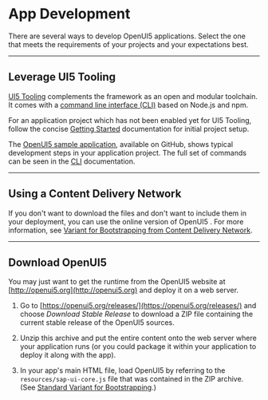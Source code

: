 <!-- loiob1fbe1a22f8d4a5bbb601591e27b68d1 -->

# App Development

There are several ways to develop OpenUI5 applications. Select the one that meets the requirements of your projects and your expectations best.

***

## Leverage UI5 Tooling

[UI5 Tooling](https://sap.github.io/ui5-tooling/) complements the framework as an open and modular toolchain. It comes with a [command line interface \(CLI\)](https://sap.github.io/ui5-tooling/pages/CLI/) based on Node.js and npm.

For an application project which has not been enabled yet for UI5 Tooling, follow the concise [Getting Started](https://sap.github.io/ui5-tooling/pages/GettingStarted/) documentation for initial project setup.

The [OpenUI5 sample application](https://github.com/SAP/openui5-sample-app#openui5-sample-app), available on GitHub, shows typical development steps in your application project. The full set of commands can be seen in the [CLI](https://sap.github.io/ui5-tooling/pages/CLI/#commands) documentation.

***

## Using a Content Delivery Network

If you don't want to download the files and don't want to include them in your deployment, you can use the online version of OpenUI5 . For more information, see [Variant for Bootstrapping from Content Delivery Network](../04_Essentials/variant-for-bootstrapping-from-content-delivery-network-2d3eb2f.md).

***

<a name="loiob1fbe1a22f8d4a5bbb601591e27b68d1__section_pfb_lzx_3fb"/>

## Download OpenUI5

You may just want to get the runtime from the OpenUI5 website at [http://openui5.org](http://openui5.org) and deploy it on a web server.

1.  Go to [https://openui5.org/releases/](https://openui5.org/releases/) and choose *Download Stable Release* to download a ZIP file containing the current stable release of the OpenUI5 sources.

2.  Unzip this archive and put the entire content onto the web server where your application runs \(or you could package it within your application to deploy it along with the app\).

3.  In your app's main HTML file, load OpenUI5 by referring to the `resources/sap-ui-core.js` file that was contained in the ZIP archive. \(See [Standard Variant for Bootstrapping](../04_Essentials/standard-variant-for-bootstrapping-91f1f45.md).\)


